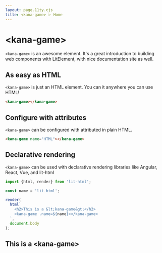 ```yaml
---
layout: page.11ty.cjs
title: <kana-game> ⌲ Home
---
```


# &lt;kana-game>

`<kana-game>` is an awesome element. It's a great introduction to building web components with LitElement, with nice documentation site as well.

## As easy as HTML

<section class="columns">
  <div>

`<kana-game>` is just an HTML element. You can it anywhere you can use HTML!

```html
<kana-game></kana-game>
```

  </div>
  <div>

<kana-game></kana-game>

  </div>
</section>

## Configure with attributes

<section class="columns">
  <div>

`<kana-game>` can be configured with attributed in plain HTML.

```html
<kana-game name="HTML"></kana-game>
```

  </div>
  <div>

<kana-game name="HTML"></kana-game>

  </div>
</section>

## Declarative rendering

<section class="columns">
  <div>

`<kana-game>` can be used with declarative rendering libraries like Angular, React, Vue, and lit-html

```js
import {html, render} from 'lit-html';

const name = 'lit-html';

render(
  html`
    <h2>This is a &lt;kana-game&gt;</h2>
    <kana-game .name=${name}></kana-game>
  `,
  document.body
);
```

  </div>
  <div>

<h2>This is a &lt;kana-game&gt;</h2>
<kana-game name="lit-html"></kana-game>

  </div>
</section>
